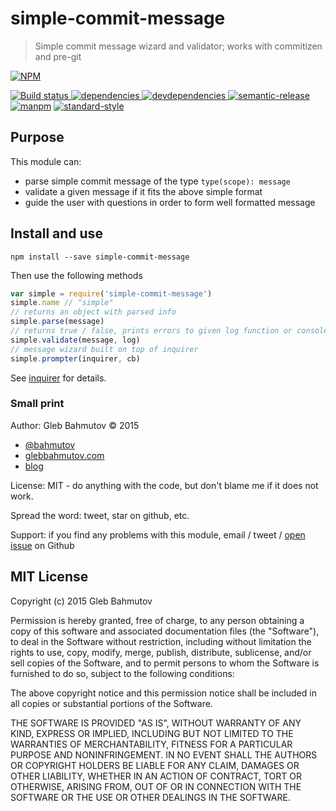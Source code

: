 # simple-commit-message

> Simple commit message wizard and validator;
> works with commitizen and pre-git

[![NPM][simple-commit-message-icon] ][simple-commit-message-url]

[![Build status][simple-commit-message-ci-image] ][simple-commit-message-ci-url]
[![dependencies][simple-commit-message-dependencies-image] ][simple-commit-message-dependencies-url]
[![devdependencies][simple-commit-message-devdependencies-image] ][simple-commit-message-devdependencies-url]
[![semantic-release][semantic-image] ][semantic-url]
[![manpm](https://img.shields.io/badge/manpm-%E2%9C%93-3399ff.svg)](https://github.com/bahmutov/manpm)
[![standard-style](https://img.shields.io/badge/code%20style-standard-brightgreen.svg)](http://standardjs.com/)

## Purpose

This module can:

* parse simple commit message of the type `type(scope): message`
* validate a given message if it fits the above simple format
* guide the user with questions in order to form well formatted message

## Install and use

    npm install --save simple-commit-message

Then use the following methods

```js
var simple = require('simple-commit-message')
simple.name // "simple"
// returns an object with parsed info
simple.parse(message)
// returns true / false, prints errors to given log function or console.error
simple.validate(message, log)
// message wizard built on top of inquirer
simple.prompter(inquirer, cb)
```

See [inquirer](https://www.npmjs.com/package/inquirer) for details.

### Small print

Author: Gleb Bahmutov &copy; 2015

* [@bahmutov](https://twitter.com/bahmutov)
* [glebbahmutov.com](http://glebbahmutov.com)
* [blog](http://glebbahmutov.com/blog/)

License: MIT - do anything with the code, but don't blame me if it does not work.

Spread the word: tweet, star on github, etc.

Support: if you find any problems with this module, email / tweet /
[open issue](https://github.com/bahmutov/simple-commit-message/issues) on Github

## MIT License

Copyright (c) 2015 Gleb Bahmutov

Permission is hereby granted, free of charge, to any person
obtaining a copy of this software and associated documentation
files (the "Software"), to deal in the Software without
restriction, including without limitation the rights to use,
copy, modify, merge, publish, distribute, sublicense, and/or sell
copies of the Software, and to permit persons to whom the
Software is furnished to do so, subject to the following
conditions:

The above copyright notice and this permission notice shall be
included in all copies or substantial portions of the Software.

THE SOFTWARE IS PROVIDED "AS IS", WITHOUT WARRANTY OF ANY KIND,
EXPRESS OR IMPLIED, INCLUDING BUT NOT LIMITED TO THE WARRANTIES
OF MERCHANTABILITY, FITNESS FOR A PARTICULAR PURPOSE AND
NONINFRINGEMENT. IN NO EVENT SHALL THE AUTHORS OR COPYRIGHT
HOLDERS BE LIABLE FOR ANY CLAIM, DAMAGES OR OTHER LIABILITY,
WHETHER IN AN ACTION OF CONTRACT, TORT OR OTHERWISE, ARISING
FROM, OUT OF OR IN CONNECTION WITH THE SOFTWARE OR THE USE OR
OTHER DEALINGS IN THE SOFTWARE.

[simple-commit-message-icon]: https://nodei.co/npm/simple-commit-message.png?downloads=true
[simple-commit-message-url]: https://npmjs.org/package/simple-commit-message
[simple-commit-message-ci-image]: https://travis-ci.org/bahmutov/simple-commit-message.png?branch=master
[simple-commit-message-ci-url]: https://travis-ci.org/bahmutov/simple-commit-message
[simple-commit-message-dependencies-image]: https://david-dm.org/bahmutov/simple-commit-message.png
[simple-commit-message-dependencies-url]: https://david-dm.org/bahmutov/simple-commit-message
[simple-commit-message-devdependencies-image]: https://david-dm.org/bahmutov/simple-commit-message/dev-status.png
[simple-commit-message-devdependencies-url]: https://david-dm.org/bahmutov/simple-commit-message#info=devDependencies
[semantic-image]: https://img.shields.io/badge/%20%20%F0%9F%93%A6%F0%9F%9A%80-semantic--release-e10079.svg
[semantic-url]: https://github.com/semantic-release/semantic-release
